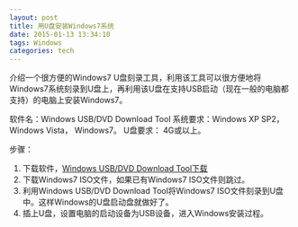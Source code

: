 ```yaml
---
layout: post
title: 用U盘安装Windows7系统
date: 2015-01-13 13:34:10
tags: Windows
categories: tech
---
```

介绍一个很方便的Windows7 U盘刻录工具，利用该工具可以很方便地将Windows7系统刻录到U盘上，再利用该U盘在支持USB启动（现在一般的电脑都支持）的电脑上安装Windows7。

软件名：Windows USB/DVD Download Tool
系统要求：Windows XP SP2， Windows Vista， Windows7。
U盘要求： 4G或以上。

<!-- more -->
步骤：
1. 下载软件，[Windows USB/DVD Download Tool下载](http://wudt.codeplex.com/)
2. 下载Windows7 ISO文件，如果已有Windows7 ISO文件则跳过。
3. 利用Windows USB/DVD Download Tool将Windows7 ISO文件刻录到U盘中。这样Windows的U盘启动盘就做好了。
4. 插上U盘，设置电脑的启动设备为USB设备，进入Windows安装过程。